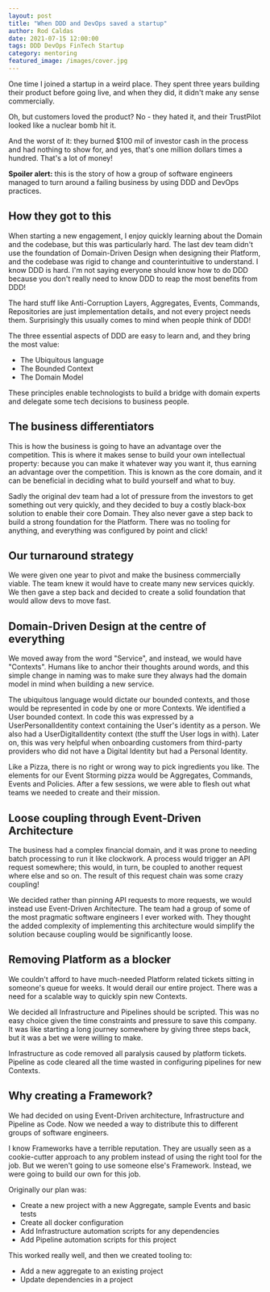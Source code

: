 ```yaml
---
layout: post
title: "When DDD and DevOps saved a startup"
author: Rod Caldas
date: 2021-07-15 12:00:00
tags: DDD DevOps FinTech Startup
category: mentoring
featured_image: /images/cover.jpg
---
```


One time I joined a startup in a weird place. They spent three years building their product before going live, and when they did, it didn't make any sense commercially.

Oh, but customers loved the product? No - they hated it, and their TrustPilot looked like a nuclear bomb hit it.

And the worst of it: they burned $100 mil of investor cash in the process and had nothing to show for, and yes, that's one million dollars times a hundred. That's a lot of money!

**Spoiler alert:** this is the story of how a group of software engineers managed to turn around a failing business by using DDD and DevOps practices.

## How they got to this

When starting a new engagement, I enjoy quickly learning about the Domain and the codebase, but this was particularly hard. The last dev team didn't use the foundation of Domain-Driven Design when designing their Platform, and the codebase was rigid to change and counterintuitive to understand. I know DDD is hard. I'm not saying everyone should know how to do DDD because you don't really need to know DDD to reap the most benefits from DDD!

The hard stuff like Anti-Corruption Layers, Aggregates, Events, Commands, Repositories are just implementation details, and not every project needs them. Surprisingly this usually comes to mind when people think of DDD!

The three essential aspects of DDD are easy to learn and, and they bring the most value:

- The Ubiquitous language
- The Bounded Context
- The Domain Model

These principles enable technologists to build a bridge with domain experts and delegate some tech decisions to business people.

## The business differentiators

This is how the business is going to have an advantage over the competition. This is where it makes sense to build your own intellectual property: because you can make it whatever way you want it, thus earning an advantage over the competition. This is known as the core domain, and it can be beneficial in deciding what to build yourself and what to buy.

Sadly the original dev team had a lot of pressure from the investors to get something out very quickly, and they decided to buy a costly black-box solution to enable their core Domain. They also never gave a step back to build a strong foundation for the Platform. There was no tooling for anything, and everything was configured by point and click!

## Our turnaround strategy

We were given one year to pivot and make the business commercially viable. The team knew it would have to create many new services quickly. We then gave a step back and decided to create a solid foundation that would allow devs to move fast. 

## Domain-Driven Design at the centre of everything

We moved away from the word "Service", and instead, we would have "Contexts". Humans like to anchor their thoughts around words, and this simple change in naming was to make sure they always had the domain model in mind when building a new service.

The ubiquitous language would dictate our bounded contexts, and those would be represented in code by one or more Contexts. We identified a User bounded context. In code this was expressed by a UserPersonalIdentity context containing the User's identity as a person. We also had a UserDigitalIdentity context (the stuff the User logs in with). Later on, this was very helpful when onboarding customers from third-party providers who did not have a Digital Identity but had a Personal Identity.

Like a Pizza, there is no right or wrong way to pick ingredients you like. The elements for our Event Storming pizza would be Aggregates, Commands, Events and Policies. After a few sessions, we were able to flesh out what teams we needed to create and their mission.

## Loose coupling through Event-Driven Architecture

The business had a complex financial domain, and it was prone to needing batch processing to run it like clockwork. A process would trigger an API request somewhere; this would, in turn, be coupled to another request where else and so on. The result of this request chain was some crazy coupling!

We decided rather than pinning API requests to more requests, we would instead use Event-Driven Architecture. The team had a group of some of the most pragmatic software engineers I ever worked with. They thought the added complexity of implementing this architecture would simplify the solution because coupling would be significantly loose.

## Removing Platform as a blocker

We couldn't afford to have much-needed Platform related tickets sitting in someone's queue for weeks. It would derail our entire project. There was a need for a scalable way to quickly spin new Contexts. 

We decided all Infrastructure and Pipelines should be scripted. This was no easy choice given the time constraints and pressure to save this company. It was like starting a long journey somewhere by giving three steps back, but it was a bet we were willing to make.

Infrastructure as code removed all paralysis caused by platform tickets. Pipeline as code cleared all the time wasted in configuring pipelines for new Contexts.

## Why creating a Framework?

We had decided on using Event-Driven architecture, Infrastructure and Pipeline as Code. Now we needed a way to distribute this to different groups of software engineers.

I know Frameworks have a terrible reputation. They are usually seen as a cookie-cutter approach to any problem instead of using the right tool for the job. But we weren't going to use someone else's Framework. Instead, we were going to build our own for this job.

Originally our plan was:
- Create a new project with a new Aggregate, sample Events and basic tests
- Create all docker configuration
- Add Infrastructure automation scripts for any dependencies
- Add Pipeline automation scripts for this project

This worked really well, and then we created tooling to:

- Add a new aggregate to an existing project
- Update dependencies in a project
